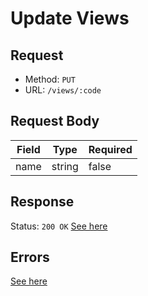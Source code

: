 # Update Views

## Request
- Method: `PUT`
- URL: `/views/:code`

## Request Body
| Field | Type | Required |
| ----- | ---- | -------- |
| name | string | false |

## Response
Status: `200 OK`
[See here](../../response/views.md)

## Errors
[See here](../../response/error.md)
